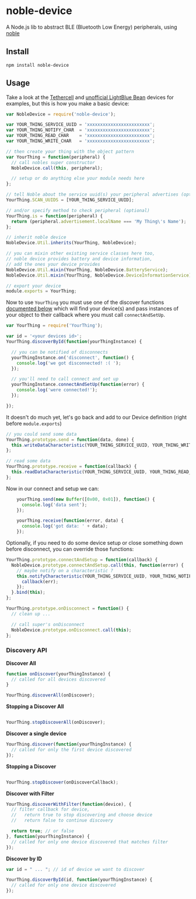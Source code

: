 noble-device
============

A Node.js lib to abstract BLE (Bluetooth Low Energy) peripherals, using [noble](https://github.com/sandeepmistry/noble)

## Install
```
npm install noble-device
```

## Usage

Take a look at the [Tethercell](https://github.com/sandeepmistry/node-tethercell/) and [unofficial LightBlue Bean](https://github.com/jacobrosenthal/ble-bean) devices for examples, but this is how you make a basic device:

```javascript
var NobleDevice = require('noble-device');

var YOUR_THING_SERVICE_UUID = 'xxxxxxxxxxxxxxxxxxxxxxxx';
var YOUR_THING_NOTIFY_CHAR  = 'xxxxxxxxxxxxxxxxxxxxxxxx';
var YOUR_THING_READ_CHAR    = 'xxxxxxxxxxxxxxxxxxxxxxxx';
var YOUR_THING_WRITE_CHAR   = 'xxxxxxxxxxxxxxxxxxxxxxxx';

// then create your thing with the object pattern
var YourThing = function(peripheral) {
  // call nobles super constructor
  NobleDevice.call(this, peripheral);

  // setup or do anything else your module needs here
};

// tell Noble about the service uuid(s) your peripheral advertises (optional)
YourThing.SCAN_UUIDS = [YOUR_THING_SERVICE_UUID];

// and/or specify method to check peripheral (optional)
YourThing.is = function(peripheral) {
  return (peripheral.advertisement.localName === 'My Thing\'s Name');
};

// inherit noble device
NobleDevice.Util.inherits(YourThing, NobleDevice);

// you can mixin other existing service classes here too,
// noble device provides battery and device information,
// add the ones your device provides
NobleDevice.Util.mixin(YourThing, NobleDevice.BatteryService);
NobleDevice.Util.mixin(YourThing, NobleDevice.DeviceInformationService);

// export your device
module.exports = YourThing;
```

Now to use `YourThing` you must use one of the discover functions [documented below](#discovery-api) which will find your device(s) and pass instances of your object to their callback where you must call `connectAndSetUp`.

```javascript
var YourThing = require('YourThing');

var id = '<your devices id>';
YourThing.discoverById(function(yourThingInstance) {

  // you can be notified of disconnects
  yourThingInstance.on('disconnect', function() {
    console.log('we got disconnected! :( ');
  });

  // you'll need to call connect and set up
  yourThingInstance.connectAndSetUp(function(error) {
    console.log('were connected!');
  });

});
```

It doesn't do much yet, let's go back and add to our Device definition (right before ``module.exports``)

```javascript
// you could send some data
YourThing.prototype.send = function(data, done) {
  this.writeDataCharacteristic(YOUR_THING_SERVICE_UUID, YOUR_THING_WRITE_CHAR, data, done);
};

// read some data
YourThing.prototype.receive = function(callback) {
  this.readDataCharacteristic(YOUR_THING_SERVICE_UUID, YOUR_THING_READ_CHAR, callback);
};
```


Now in our connect and setup we can:

```javascript
    yourThing.send(new Buffer([0x00, 0x01]), function() {
      console.log('data sent');
    });

    yourThing.receive(function(error, data) {
      console.log('got data: ' + data);
    });
```

Optionally, if you need to do some device setup or close something down before disconnect, you can override those functions:

```javascript
YourThing.prototype.connectAndSetup = function(callback) {
  NobleDevice.prototype.connectAndSetup.call(this, function(error) {
    // maybe notify on a characteristic ?
    this.notifyCharacteristic(YOUR_THING_SERVICE_UUID, YOUR_THING_NOTIFY_CHAR, true, this._onRead.bind(this), function(err) {
      callback(err);
    });
  }.bind(this);
};

YourThing.prototype.onDisconnect = function() {
  // clean up ...

  // call super's onDisconnect
  NobleDevice.prototype.onDisconnect.call(this);
};
```


### Discovery API

__Discover All__

``` javascript
function onDiscover(yourThingInstance) {
  // called for all devices discovered
}

YourThing.discoverAll(onDiscover);
```

__Stopping a Discover All__

```javascript

YourThing.stopDiscoverAll(onDiscover);
```

__Discover a single device__

``` javascript
YourThing.discover(function(yourThingInstance) {
  // called for only the first device discovered
});
```

__Stopping a Discover__

```javascript

YourThing.stopDiscover(onDiscoverCallback);
```

__Discover with Filter__

``` javascript
YourThing.discoverWithFilter(function(device), {
  // filter callback for device,
  //   return true to stop discovering and choose device
  //   return false to continue discovery

  return true; // or false
}, function(yourThingInstance) {
  // called for only one device discovered that matches filter
});
```

__Discover by ID__

``` javascript
var id = " ... "; // id of device we want to discover

YourThing.discoverById(id, function(yourThingInstance) {
  // called for only one device discovered
});
```

